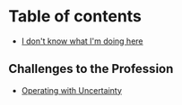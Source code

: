 # Table of contents

* [I don't know what I'm doing here](README.md)

## Challenges to the Profession

* [Operating with Uncertainty](challenges-to-the-profession/operating-with-uncertainty.md)

